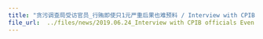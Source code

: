 ```yaml
---
title: "贪污调查局受访官员_行贿即使只1元严重后果也难预料 / Interview with CPIB officials Even if bribery is just $1 there may be serious unexpected consequences"
file_url:  ../files/news/2019.06.24_Interview with CPIB officials Even if bribery is just $1 there may be serious unexpected consequences.pdf
---
```

